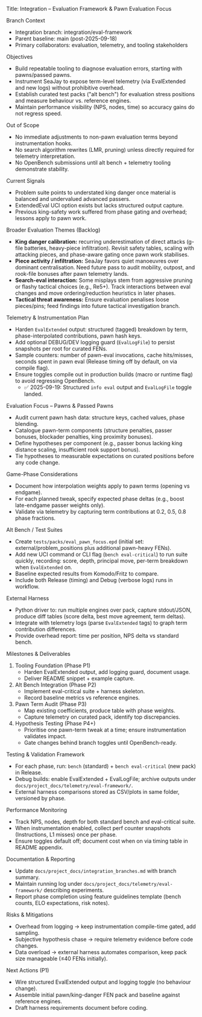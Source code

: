 Title: Integration – Evaluation Framework & Pawn Evaluation Focus

Branch Context
- Integration branch: integration/eval-framework
- Parent baseline: main (post-2025-09-18)
- Primary collaborators: evaluation, telemetry, and tooling stakeholders

Objectives
- Build repeatable tooling to diagnose evaluation errors, starting with pawns/passed pawns.
- Instrument SeaJay to expose term-level telemetry (via EvalExtended and new logs) without prohibitive overhead.
- Establish curated test packs ("alt bench") for evaluation stress positions and measure behaviour vs. reference engines.
- Maintain performance visibility (NPS, nodes, time) so accuracy gains do not regress speed.

Out of Scope
- No immediate adjustments to non-pawn evaluation terms beyond instrumentation hooks.
- No search algorithm rewrites (LMR, pruning) unless directly required for telemetry interpretation.
- No OpenBench submissions until alt bench + telemetry tooling demonstrate stability.

Current Signals
- Problem suite points to understated king danger once material is balanced and undervalued advanced passers.
- ExtendedEval UCI option exists but lacks structured output capture.
- Previous king-safety work suffered from phase gating and overhead; lessons apply to pawn work.

Broader Evaluation Themes (Backlog)
- **King danger calibration:** recurring underestimation of direct attacks (g-file batteries, heavy-piece infiltration). Revisit safety tables, scaling with attacking pieces, and phase-aware gating once pawn work stabilises.
- **Piece activity / infiltration:** SeaJay favors quiet manoeuvres over dominant centralisation. Need future pass to audit mobility, outpost, and rook-file bonuses after pawn telemetry lands.
- **Search-eval interaction:** Some misplays stem from aggressive pruning or flashy tactical choices (e.g., Re5+). Track interactions between eval changes and move ordering/reduction heuristics in later phases.
- **Tactical threat awareness:** Ensure evaluation penalises loose pieces/pins; feed findings into future tactical investigation branch.

Telemetry & Instrumentation Plan
- Harden `EvalExtended` output: structured (tagged) breakdown by term, phase-interpolated contributions, pawn hash keys.
- Add optional DEBUG/DEV logging guard (`EvalLogFile`) to persist snapshots per root for curated FENs.
- Sample counters: number of pawn-eval invocations, cache hits/misses, seconds spent in pawn eval (Release timing off by default, on via compile flag).
- Ensure toggles compile out in production builds (macro or runtime flag) to avoid regressing OpenBench.
  - ✅ 2025-09-19: Structured `info eval` output and `EvalLogFile` toggle landed.

Evaluation Focus – Pawns & Passed Pawns
- Audit current pawn hash data: structure keys, cached values, phase blending.
- Catalogue pawn-term components (structure penalties, passer bonuses, blockader penalties, king proximity bonuses).
- Define hypotheses per component (e.g., passer bonus lacking king distance scaling, insufficient rook support bonus).
- Tie hypotheses to measurable expectations on curated positions before any code change.

Game-Phase Considerations
- Document how interpolation weights apply to pawn terms (opening vs endgame).
- For each planned tweak, specify expected phase deltas (e.g., boost late-endgame passer weights only).
- Validate via telemetry by capturing term contributions at 0.2, 0.5, 0.8 phase fractions.

Alt Bench / Test Suites
- Create `tests/packs/eval_pawn_focus.epd` (initial set: external/problem_positions plus additional pawn-heavy FENs).
- Add new UCI command or CLI flag (`bench eval-critical`) to run suite quickly, recording: score, depth, principal move, per-term breakdown when `EvalExtended` on.
- Baseline expected results from Komodo/Fritz to compare.
- Include both Release (timing) and Debug (verbose logs) runs in workflow.

External Harness
- Python driver to: run multiple engines over pack, capture stdout/JSON, produce diff tables (score delta, best move agreement, term deltas).
- Integrate with telemetry logs (parse `EvalExtended` tags) to graph term contribution differences.
- Provide overhead report: time per position, NPS delta vs standard bench.

Milestones & Deliverables
1. Tooling Foundation (Phase P1)
   - Harden EvalExtended output, add logging guard, document usage.
   - Deliver README snippet + example capture.
2. Alt Bench Integration (Phase P2)
   - Implement eval-critical suite + harness skeleton.
   - Record baseline metrics vs reference engines.
3. Pawn Term Audit (Phase P3)
   - Map existing coefficients, produce table with phase weights.
   - Capture telemetry on curated pack, identify top discrepancies.
4. Hypothesis Testing (Phase P4+)
   - Prioritise one pawn-term tweak at a time; ensure instrumentation validates impact.
   - Gate changes behind branch toggles until OpenBench-ready.

Testing & Validation Framework
- For each phase, run: `bench` (standard) + `bench eval-critical` (new pack) in Release.
- Debug builds: enable EvalExtended + EvalLogFile; archive outputs under `docs/project_docs/telemetry/eval-framework/`.
- External harness comparisons stored as CSV/plots in same folder, versioned by phase.

Performance Monitoring
- Track NPS, nodes, depth for both standard bench and eval-critical suite.
- When instrumentation enabled, collect perf counter snapshots (Instructions, L1 misses) once per phase.
- Ensure toggles default off; document cost when on via timing table in README appendix.

Documentation & Reporting
- Update `docs/project_docs/integration_branches.md` with branch summary.
- Maintain running log under `docs/project_docs/telemetry/eval-framework/` describing experiments.
- Report phase completion using feature guidelines template (bench counts, ELO expectations, risk notes).

Risks & Mitigations
- Overhead from logging -> keep instrumentation compile-time gated, add sampling.
- Subjective hypothesis chase -> require telemetry evidence before code changes.
- Data overload -> external harness automates comparison, keep pack size manageable (≤40 FENs initially).

Next Actions (P1)
- Wire structured EvalExtended output and logging toggle (no behaviour change).
- Assemble initial pawn/king-danger FEN pack and baseline against reference engines.
- Draft harness requirements document before coding.
